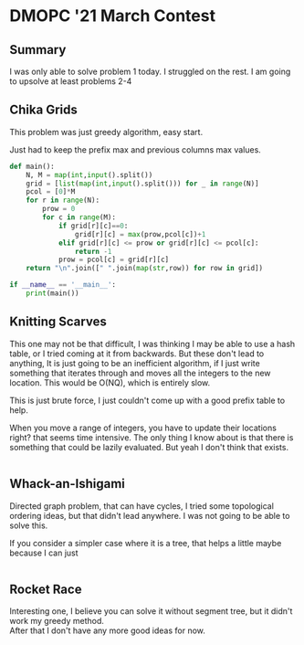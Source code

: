 # DMOPC '21 March Contest

## Summary

I was only able to solve problem 1 today.  I struggled on the rest.  I am going to upsolve at least problems 2-4


## Chika Grids

This problem was just greedy algorithm, easy start. 

Just had to keep the prefix max and previous columns max values.

```py
def main():
    N, M = map(int,input().split())
    grid = [list(map(int,input().split())) for _ in range(N)]
    pcol = [0]*M
    for r in range(N):
        prow = 0
        for c in range(M):
            if grid[r][c]==0:
                grid[r][c] = max(prow,pcol[c])+1
            elif grid[r][c] <= prow or grid[r][c] <= pcol[c]:
                return -1
            prow = pcol[c] = grid[r][c]
    return "\n".join([" ".join(map(str,row)) for row in grid])

if __name__ == '__main__':
    print(main())
```

## Knitting Scarves

This one may not be that difficult, I was thinking I may be able to use a hash table, or I tried coming at it from backwards.
But these don't lead to anything,  It is just going to be an inefficient algorithm, if I just write something that
iterates through and moves all the integers to the new location. This would be O(NQ), which is entirely slow. 

This is just brute force, I just couldn't come up with a good prefix table to help.  

When you move a range of integers, you have to update their locations right?  that seems time intensive. 
The only thing I know about is that there is something that could be lazily evaluated.  But yeah 
I don't think that exists.  

```py

```

## Whack-an-Ishigami

Directed graph problem, that can have cycles, I tried some topological ordering ideas, but that didn't lead 
anywhere.  I was not going to be able to solve this.  

If you consider a simpler case where it is a tree, that helps a little maybe because I can just 

```py

```

## Rocket Race

Interesting one, I believe you can solve it without segment tree, but it didn't work my greedy method.  
After that I don't have any more good ideas for now.  

```py

```

